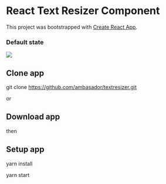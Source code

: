 # React Text Resizer Component

This project was bootstrapped with [Create React App](https://github.com/facebook/create-react-app).

### Default state 

<img src="https://imgur.com/Yo6rLv0" />

## Clone app

git clone https://github.com/ambasador/textresizer.git

or 

## Download app 

then

## Setup app

yarn install 

yarn start 

